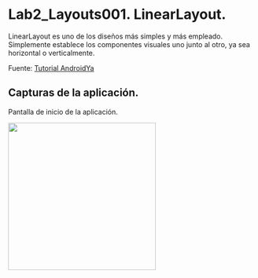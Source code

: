 # Lab2_Layouts001. LinearLayout.

LinearLayout es uno de los diseños más simples y más empleado. Simplemente establece los componentes visuales uno junto al otro, ya sea horizontal o verticalmente.

Fuente: [Tutorial AndroidYa](http://www.tutorialesprogramacionya.com/javaya/androidya/androidstudioya/detalleconcepto.php?codigo=18&inicio=0)

## Capturas de la aplicación.

Pantalla de inicio de la aplicación.

<img src="https://dl.dropboxusercontent.com/u/52992573/PGL/Lab2/Layouts/Lab2_Layouts001_1.png" width="300">
